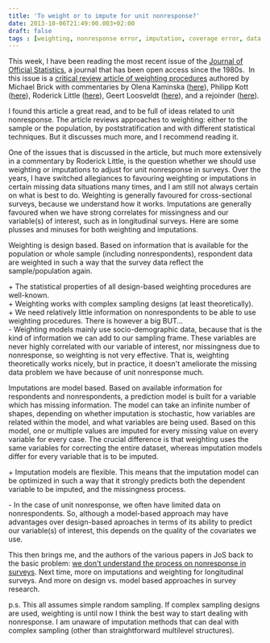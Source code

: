 ```yaml
---
title: 'To weight or to impute for unit nonresponse?'
date: 2013-10-06T21:49:00.003+02:00
draft: false
tags : [weighting, nonresponse error, imputation, coverage error, data quality]
---
```


This week, I have been reading the most recent issue of the [Journal of Official Statistics](http://www.jos.nu/), a journal that has been open access since the 1980s.  In this issue is a [critical review article of weighting procedures](http://www.jos.nu/Articles/abstract.asp?article=293329) authored by Michael Brick with commentaries by Olena Kaminska ([here](http://www.jos.nu/Articles/abstract.asp?article=293355)), Philipp Kott ([here](http://www.jos.nu/Articles/abstract.asp?article=293359)), Roderick Little ([here](http://www.jos.nu/Articles/abstract.asp?article=293363)), Geert Loosveldt ([here](http://www.jos.nu/Articles/abstract.asp?article=293367)), and a rejoinder ([here](http://www.jos.nu/Articles/abstract.asp?article=293371)).  
  
I found this article a great read, and to be full of ideas related to unit nonresponse. The article reviews approaches to weighting: either to the sample or the population, by poststratification and with different statistical techniques. But it discusses much more, and I recommend reading it.  
  
One of the issues that is discussed in the article, but much more extensively in a commentary by Roderick Little, is the question whether we should use weighting or imputations to adjust for unit nonresponse in surveys. Over the years, I have switched allegiances to favouring weighting or imputations in certain missing data situations many times, and I am still not always certain on what is best to do. Weighting is generally favoured for cross-sectional surveys, because we understand how it works. Imputations are generally favoured when we have strong correlates for missingness and our variable(s) of interest, such as in longitudinal surveys. Here are some plusses and minuses for both weighting and imputations.  
  
Weighting is design based. Based on information that is available for the population or whole sample (including nonrespondents), respondent data are weighted in such a way that the survey data reflect the sample/population again.  
  
\+ The statistical properties of all design-based weighting procedures are well-known.  
\+ Weighting works with complex sampling designs (at least theoretically).  
\+ We need relatively little information on nonrespondents to be able to use weighting procedures. There is however a big BUT...  
\- Weighting models mainly use socio-demographic data, because that is the kind of information we can add to our sampling frame. These variables are never highly correlated with our variable of interest, nor missingness due to nonresponse, so weighting is not very effective. That is, weighting theoretically works nicely, but in practice, it doesn't ameliorate the missing data problem we have because of unit nonresponse much.  
  
Imputations are model based. Based on available information for respondents and nonrespondents, a prediction model is built for a variable which has missing information. The model can take an infinite number of shapes, depending on whether imputation is stochastic, how variables are related within the model, and what variables are being used. Based on this model, one or multiple values are imputed for every missing value on every variable for every case. The crucial difference is that weighting uses the same variables for correcting the entire dataset, whereas imputation models differ for every variable that is to be imputed.  
  
\+ Imputation models are flexible. This means that the imputation model can be optimized in such a way that it strongly predicts both the dependent variable to be imputed, and the missingness process.  
  
\- In the case of unit nonresponse, we often have limited data on nonrespondents. So, although a model-based approach may have advantages over design-based aproaches in terms of its ability to predict our variable(s) of interest, this depends on the quality of the covariates we use.  
  
This then brings me, and the authors of the various papers in JoS back to the basic problem: [we don't understand the process on nonresponse in surveys](http://www.peterlugtig.com/2013/09/nonresponse-workshop-2013.html). Next time, more on imputations and weighting for longitudinal surveys. And more on design vs. model based approaches in survey research.  
  
p.s. This all assumes simple random sampling. If complex sampling designs are used, weighting is until now I think the best way to start dealing with nonresponse. I am unaware of imputation methods that can deal with complex sampling (other than straightforward multilevel structures).